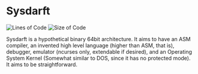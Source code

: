 # Sysdarft
![Lines of Code](https://img.shields.io/badge/ProjectLines-9952-cyan)
![Size of Code](https://img.shields.io/badge/ProjectSize-616%20K-yellow)

Sysdarft is a hypothetical binary 64bit architecture.
It aims to have an ASM compiler, an invented high level language (higher than ASM, that is),
debugger, emulator (ncurses only, extendable if desired),
and an Operating System Kernel (Somewhat similar to DOS, since it has no protected mode).
It aims to be straightforward.
